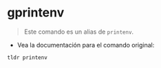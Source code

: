 # gprintenv

> Este comando es un alias de `printenv`.

- Vea la documentación para el comando original:

`tldr printenv`
